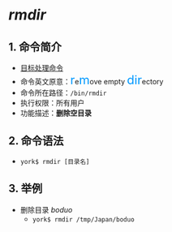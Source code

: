 # *rmdir*

## 1. 命令简介

- <u>目标处理命令</u>
- 命令英文原意：<font color=#0099ff size=5>r</font>e<font color=#0099ff size=5>m</font>ove empty <font color=#0099ff size=5>dir</font>ectory
- 命令所在路径：`/bin/rmdir`
- 执行权限：所有用户
- 功能描述：**删除空目录**

## 2. 命令语法

- `york$ rmdir [目录名]`

## 3. 举例

- 删除目录 *boduo*
    - `york$ rmdir /tmp/Japan/boduo`